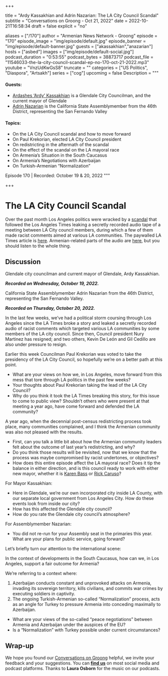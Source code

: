 
+++

title = "Ardy Kassakhian and Adrin Nazarian: The LA City Council Scandal"
subtitle = "Conversations on Groong - Oct 21, 2022"
date = 2022-10-21T16:58:34
draft = false
explicit = "no"

aliases = ["/170"]
author = "Armenian News Network - Groong"
episode = "170"
episode_image = "img/episode/default.jpg"
episode_banner = "img/episode/default-banner.jpg"
guests = ["akassakhian","anazarian"]
hosts = ["asbed"]
images = ["img/episode/default-social.jpg"]
podcast_duration = "0:53:55"
podcast_bytes = 38873717
podcast_file = "11546033-the-la-city-council-scandal-ep-no-170-oct-21-2022.mp3"
youtube = "VnzUdKwGsS8"
truncate = ""
categories = ["US Politics", "Diaspora", "Artsakh"]
series = ["cog"]
upcoming = false
Description = """

#### Guests:
* [Ardashes ‘Ardy’ Kassakhian](/guest/akassakhian) is a Glendale City Councilman, and the current mayor of Glendale
* [Adrin Nazarian](/guest/anazarian) is the California State Assemblymember from the 46th District, representing the San Fernando Valley

#### Topics:
* On the LA City Council scandal and how to move forward
* On Paul Krekorian, elected LA City Council president
* On redistricting in the aftermath of the scandal
* On the effect of the scandal on the LA mayoral race
* On Armenia’s Situation in the South Caucasus
* On Armenia’s Negotiations with Azerbaijan
* On Turkish-Armenian “Normalization”

Episode 170 | Recorded: October 19 & 20, 2022
"""

+++

# The LA City Council Scandal

Over the past month Los Angeles politics were wracked by a [scandal](https://www.vox.com/policy-and-politics/23404926/los-angeles-city-council-racist-recording-scandal-explained) that followed the Los Angeles Times leaking a secretly recorded audio tape of a meeting between LA City council members, during which a few of them made racist comments aimed at various LA communities. The paywalled LA Times article is [here](https://www.latimes.com/california/story/2022-10-09/city-council-leaked-audio-nury-martinez-kevin-de-leon-gil-cedillo). Armenian-related parts of the audio are [here](https://twitter.com/knockdotla/status/1579511891877310466?s=46&t=cXdt8UNoYEyGuS_cS1IWaQ), but you should listen to the whole thing.


## Discussion

Glendale city councilman and current mayor of Glendale, Ardy Kassakhian.

**_Recorded on Wednesday, October 19, 2022._**

California State Assemblymember Adrin Nazarian from the 46th District, representing the San Fernando Valley.

**_Recorded on Thursday, October 20, 2022._**

In the last few weeks, we’ve had a political storm coursing through Los Angeles since the LA Times broke a story and leaked a secretly recorded audio of racist comments which targeted various LA communities by some members of the LA city council. Since then, Council president Nury Martinez has resigned; and two others, Kevin De León and Gil Cedillo are also under pressure to resign.

Earlier this week Councilman Paul Krekorian was voted to take the presidency of the LA City Council, so hopefully we’re on a better path at this point.

* What are your views on how we, in Los Angeles, move forward from this mess that tore through LA politics in the past few weeks?
* Your thoughts about Paul Krekorian taking the lead of the LA City Council?
* Why do you think it took the LA Times breaking this story, for this issue to come to public view? Shouldn’t others who were present at that meeting a year ago, have come forward and defended the LA community?


A year ago, when the decennial post-census redistricting process took place, many communities complained, and I think the Armenian community was also not pleased with the results.

* First, can you talk a little bit about how the Armenian community leaders felt about the outcome of last year’s redistricting, and why? 
* Do you think those results will be revisited, now that we know that the process was maybe compromised by racist undertones, or objectives?
* How does this entire episode affect the LA mayoral race? Does it tip the balance in either direction, and is this council ready to work with either new mayor, whether it is [Karen Bass](https://twitter.com/KarenBassLA) or [Rick Caruso](https://twitter.com/RickCarusoLA)?


For Mayor Kassakhian:

* Here in Glendale, we’re our own incorporated city inside LA County, with our separate local government from Los Angeles City. How do these events look from inside our city?
* How has this affected the Glendale city council?
* How do you rate the Glendale city council’s atmosphere?


For Assemblymember Nazarian:

* You did not re-run for your Assembly seat in the primaries this year. What are your plans for public service, going forward?


Let’s briefly turn our attention to the international scene:

In the context of developments in the South Caucasus, how can we, in Los Angeles, support a fair outcome for Armenia?

We’re referring to a context where:

1. Azerbaijan conducts constant and unprovoked attacks on Armenia, invading its sovereign territory, kills civilians, and commits war crimes by executing soldiers in captivity.
2. The ongoing Turkish-Armenian so-called “Normalization” process, acts as an angle for Turkey to pressure Armenia into conceding maximally to Azerbaijan.
* What are your views of the so-called “peace negotiations” between Armenia and Azerbaijan under the auspices of the EU?
* Is a “Normalization” with Turkey possible under current circumstances?


## Wrap-up

We hope you found our [Conversations on Groong](/series/cog/) helpful, we invite your feedback and your suggestions. You can [**find us**](https://linktr.ee/groong) on most social media and podcast platforms. Thanks to **Laura Osborn** for the music on our podcasts.
